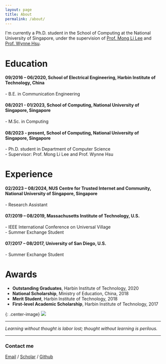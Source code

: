 ```yaml
---
layout: page
title: About
permalink: /about/
---
```


I'm currently a Ph.D. student in the School of Computing at the National University of Singapore, under the supervision of [Prof. Mong Li Lee](https://www.comp.nus.edu.sg/~leeml/) and [Prof. Wynne Hsu](https://www.comp.nus.edu.sg/~whsu/).

# Education

#### 09/2016 – 06/2020, School of Electrical Engineering, Harbin Institute of Technology, China  
\- B.E. in Communication Engineering  
#### 08/2021 - 01/2023, School of Computing, National University of Singapore, Singapore  
\- M.Sc. in Computing  
#### 08/2023 - present, School of Computing, National University of Singapore, Singapore  
\- Ph.D. student in Department of Computer Science  
\- Supervisor: Prof. Mong Li Lee and Prof. Wynne Hsu
  

# Experience
#### 02/2023 – 08/2024, NUS Centre for Trusted Internet and Community, National University of Singapore, Singapore  
\- Research Assistant  
#### 07/2019 – 08/2019, Massachusetts Institute of Technology, U.S.  
\- IEEE International Conference on Universal Village  
\- Summer Exchange Student  
#### 07/2017 – 08/2017, University of San Diego, U.S.  
\- Summer Exchange Student  


# Awards
- **Outstanding Graduates**, Harbin Institute of Technology, 2020  
- **National Scholarship**, Ministry of Education, China, 2018  
- **Merit Student**, Harbin Institute of Technology, 2018  
- **First-level Academic Scholarship**, Harbin Institute of Technology, 2017  
  

{: .center-image}
![]({{site.baseurl}}/images/about-2.png)

----
_Learning without thought is labor lost; thought without learning is perilous._ 

----

  
  
### Contact me

[Email](mailto:e0787894@u.nus.edu) / [Scholar](https://scholar.google.com/citations?user=GkUGt0cAAAAJ&hl=en&inst=3212728378801010220&oi=ao) / [Github](https://github.com/YanZehong)
